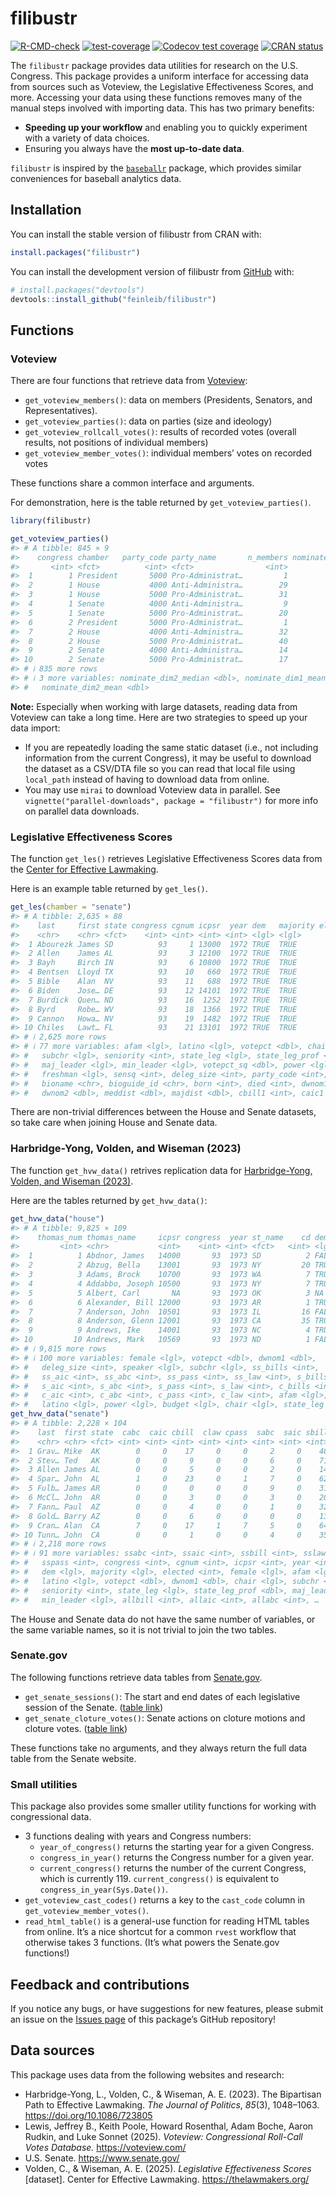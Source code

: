 
<!-- README.md is generated from README.Rmd. Please edit that file -->

# filibustr

<!-- badges: start -->

[![R-CMD-check](https://github.com/feinleib/filibustr/actions/workflows/R-CMD-check.yaml/badge.svg)](https://github.com/feinleib/filibustr/actions/workflows/R-CMD-check.yaml)
[![test-coverage](https://github.com/feinleib/filibustr/actions/workflows/test-coverage.yaml/badge.svg)](https://github.com/feinleib/filibustr/actions/workflows/test-coverage.yaml)
[![Codecov test
coverage](https://codecov.io/gh/feinleib/filibustr/branch/main/graph/badge.svg)](https://app.codecov.io/gh/feinleib/filibustr?branch=main)
[![CRAN
status](https://www.r-pkg.org/badges/version/filibustr)](https://CRAN.R-project.org/package=filibustr)
<!-- badges: end -->

The `filibustr` package provides data utilities for research on the U.S.
Congress. This package provides a uniform interface for accessing data
from sources such as Voteview, the Legislative Effectiveness Scores, and
more. Accessing your data using these functions removes many of the
manual steps involved with importing data. This has two primary
benefits:

- **Speeding up your workflow** and enabling you to quickly experiment
  with a variety of data choices.
- Ensuring you always have the **most up-to-date data**.

`filibustr` is inspired by the
[`baseballr`](https://github.com/BillPetti/baseballr) package, which
provides similar conveniences for baseball analytics data.

## Installation

You can install the stable version of filibustr from CRAN with:

``` r
install.packages("filibustr")
```

You can install the development version of filibustr from
[GitHub](https://github.com/) with:

``` r
# install.packages("devtools")
devtools::install_github("feinleib/filibustr")
```

## Functions

### Voteview

There are four functions that retrieve data from
[Voteview](https://voteview.com/data):

- `get_voteview_members()`: data on members (Presidents, Senators, and
  Representatives).
- `get_voteview_parties()`: data on parties (size and ideology)
- `get_voteview_rollcall_votes()`: results of recorded votes (overall
  results, not positions of individual members)
- `get_voteview_member_votes()`: individual members’ votes on recorded
  votes

These functions share a common interface and arguments.

For demonstration, here is the table returned by
`get_voteview_parties()`.

``` r
library(filibustr)

get_voteview_parties()
#> # A tibble: 845 × 9
#>    congress chamber   party_code party_name       n_members nominate_dim1_median
#>       <int> <fct>          <int> <fct>                <int>                <dbl>
#>  1        1 President       5000 Pro-Administrat…         1               NA    
#>  2        1 House           4000 Anti-Administra…        29                0.018
#>  3        1 House           5000 Pro-Administrat…        31                0.576
#>  4        1 Senate          4000 Anti-Administra…         9               -0.238
#>  5        1 Senate          5000 Pro-Administrat…        20                0.427
#>  6        2 President       5000 Pro-Administrat…         1               NA    
#>  7        2 House           4000 Anti-Administra…        32               -0.022
#>  8        2 House           5000 Pro-Administrat…        40                0.533
#>  9        2 Senate          4000 Anti-Administra…        14               -0.392
#> 10        2 Senate          5000 Pro-Administrat…        17                0.446
#> # ℹ 835 more rows
#> # ℹ 3 more variables: nominate_dim2_median <dbl>, nominate_dim1_mean <dbl>,
#> #   nominate_dim2_mean <dbl>
```

**Note:** Especially when working with large datasets, reading data from
Voteview can take a long time. Here are two strategies to speed up your
data import:

- If you are repeatedly loading the same static dataset (i.e., not
  including information from the current Congress), it may be useful to
  download the dataset as a CSV/DTA file so you can read that local file
  using `local_path` instead of having to download data from online.
- You may use `mirai` to download Voteview data in parallel. See
  `vignette("parallel-downloads", package = "filibustr")` for more info
  on parallel data downloads.

### Legislative Effectiveness Scores

The function `get_les()` retrieves Legislative Effectiveness Scores data
from the [Center for Effective Lawmaking](https://thelawmakers.org).

Here is an example table returned by `get_les()`.

``` r
get_les(chamber = "senate")
#> # A tibble: 2,635 × 88
#>    last     first state congress cgnum icpsr  year dem   majority elected female
#>    <chr>    <chr> <fct>    <int> <int> <int> <int> <lgl> <lgl>      <int> <lgl> 
#>  1 Abourezk James SD          93     1 13000  1972 TRUE  TRUE        1972 FALSE 
#>  2 Allen    James AL          93     3 12100  1972 TRUE  TRUE        1968 FALSE 
#>  3 Bayh     Birch IN          93     6 10800  1972 TRUE  TRUE        1962 FALSE 
#>  4 Bentsen  Lloyd TX          93    10   660  1972 TRUE  TRUE        1970 FALSE 
#>  5 Bible    Alan  NV          93    11   688  1972 TRUE  TRUE        1954 FALSE 
#>  6 Biden    Jose… DE          93    12 14101  1972 TRUE  TRUE        1972 FALSE 
#>  7 Burdick  Quen… ND          93    16  1252  1972 TRUE  TRUE        1960 FALSE 
#>  8 Byrd     Robe… WV          93    18  1366  1972 TRUE  TRUE        1958 FALSE 
#>  9 Cannon   Howa… NV          93    19  1482  1972 TRUE  TRUE        1958 FALSE 
#> 10 Chiles   Lawt… FL          93    21 13101  1972 TRUE  TRUE        1970 FALSE 
#> # ℹ 2,625 more rows
#> # ℹ 77 more variables: afam <lgl>, latino <lgl>, votepct <dbl>, chair <lgl>,
#> #   subchr <lgl>, seniority <int>, state_leg <lgl>, state_leg_prof <dbl>,
#> #   maj_leader <lgl>, min_leader <lgl>, votepct_sq <dbl>, power <lgl>,
#> #   freshman <lgl>, sensq <int>, deleg_size <int>, party_code <int>,
#> #   bioname <chr>, bioguide_id <chr>, born <int>, died <int>, dwnom1 <dbl>,
#> #   dwnom2 <dbl>, meddist <dbl>, majdist <dbl>, cbill1 <int>, caic1 <int>, …
```

There are non-trivial differences between the House and Senate datasets,
so take care when joining House and Senate data.

### Harbridge-Yong, Volden, and Wiseman (2023)

The function `get_hvw_data()` retrives replication data for
[Harbridge-Yong, Volden, and Wiseman
(2023)](https://doi.org/10.1086/723805).

Here are the tables returned by `get_hvw_data()`:

``` r
get_hvw_data("house")
#> # A tibble: 9,825 × 109
#>    thomas_num thomas_name     icpsr congress  year st_name    cd dem   elected
#>         <int> <chr>           <int>    <int> <int> <fct>   <int> <lgl>   <int>
#>  1          1 Abdnor, James   14000       93  1973 SD          2 FALSE    1972
#>  2          2 Abzug, Bella    13001       93  1973 NY         20 TRUE     1970
#>  3          3 Adams, Brock    10700       93  1973 WA          7 TRUE     1964
#>  4          4 Addabbo, Joseph 10500       93  1973 NY          7 TRUE     1960
#>  5          5 Albert, Carl       NA       93  1973 OK          3 NA       1946
#>  6          6 Alexander, Bill 12000       93  1973 AR          1 TRUE     1968
#>  7          7 Anderson, John  10501       93  1973 IL         16 FALSE    1960
#>  8          8 Anderson, Glenn 12001       93  1973 CA         35 TRUE     1968
#>  9          9 Andrews, Ike    14001       93  1973 NC          4 TRUE     1972
#> 10         10 Andrews, Mark   10569       93  1973 ND          1 FALSE    1963
#> # ℹ 9,815 more rows
#> # ℹ 100 more variables: female <lgl>, votepct <dbl>, dwnom1 <dbl>,
#> #   deleg_size <int>, speaker <lgl>, subchr <lgl>, ss_bills <int>,
#> #   ss_aic <int>, ss_abc <int>, ss_pass <int>, ss_law <int>, s_bills <int>,
#> #   s_aic <int>, s_abc <int>, s_pass <int>, s_law <int>, c_bills <int>,
#> #   c_aic <int>, c_abc <int>, c_pass <int>, c_law <int>, afam <lgl>,
#> #   latino <lgl>, power <lgl>, budget <lgl>, chair <lgl>, state_leg <lgl>, …
get_hvw_data("senate")
#> # A tibble: 2,228 × 104
#>    last  first state  cabc  caic cbill  claw cpass  sabc  saic sbill  slaw spass
#>    <chr> <chr> <fct> <int> <int> <int> <int> <int> <int> <int> <int> <int> <int>
#>  1 Grav… Mike  AK        0     0    17     0     0     2     0    48     0     1
#>  2 Stev… Ted   AK        0     0     9     0     0     6     0    71     3     6
#>  3 Allen James AL        0     0     5     0     0     2     0    14     0     1
#>  4 Spar… John  AL        1     0    23     0     1     7     0    62     0     7
#>  5 Fulb… James AR        0     0     0     0     0     9     0    31     3     8
#>  6 McCl… John  AR        0     0     3     0     0     3     0    20     1     2
#>  7 Fann… Paul  AZ        0     0     4     0     0     1     0    32     1     1
#>  8 Gold… Barry AZ        0     0     6     0     0     0     0    13     0     0
#>  9 Cran… Alan  CA        7     0    17     1     7     5     0    64     2     4
#> 10 Tunn… John  CA        0     0     1     0     0     4     0    35     0     1
#> # ℹ 2,218 more rows
#> # ℹ 91 more variables: ssabc <int>, ssaic <int>, ssbill <int>, sslaw <int>,
#> #   sspass <int>, congress <int>, cgnum <int>, icpsr <int>, year <int>,
#> #   dem <lgl>, majority <lgl>, elected <int>, female <lgl>, afam <lgl>,
#> #   latino <lgl>, votepct <dbl>, dwnom1 <dbl>, chair <lgl>, subchr <lgl>,
#> #   seniority <int>, state_leg <lgl>, state_leg_prof <dbl>, maj_leader <lgl>,
#> #   min_leader <lgl>, allbill <int>, allaic <int>, allabc <int>, …
```

The House and Senate data do not have the same number of variables, or
the same variable names, so it is not trivial to join the two tables.

### Senate.gov

The following functions retrieve data tables from
[Senate.gov](https://www.senate.gov).

- `get_senate_sessions()`: The start and end dates of each legislative
  session of the Senate. ([table
  link](https://www.senate.gov/legislative/DatesofSessionsofCongress.htm))
- `get_senate_cloture_votes()`: Senate actions on cloture motions and
  cloture votes. ([table
  link](https://www.senate.gov/legislative/cloture/clotureCounts.htm))

These functions take no arguments, and they always return the full data
table from the Senate website.

### Small utilities

This package also provides some smaller utility functions for working
with congressional data.

- 3 functions dealing with years and Congress numbers:
  - `year_of_congress()` returns the starting year for a given Congress.
  - `congress_in_year()` returns the Congress number for a given year.
  - `current_congress()` returns the number of the current Congress,
    which is currently 119. `current_congress()` is equivalent to
    `congress_in_year(Sys.Date())`.
- `get_voteview_cast_codes()` returns a key to the `cast_code` column in
  `get_voteview_member_votes()`.
- `read_html_table()` is a general-use function for reading HTML tables
  from online. It’s a nice shortcut for a common `rvest` workflow that
  otherwise takes 3 functions. (It’s what powers the Senate.gov
  functions!)

## Feedback and contributions

If you notice any bugs, or have suggestions for new features, please
submit an issue on the [Issues
page](https://github.com/feinleib/filibustr/issues) of this package’s
GitHub repository!

## Data sources

This package uses data from the following websites and research:

- Harbridge-Yong, L., Volden, C., & Wiseman, A. E. (2023). The
  Bipartisan Path to Effective Lawmaking. *The Journal of Politics*,
  *85*(3), 1048–1063. <https://doi.org/10.1086/723805>
- Lewis, Jeffrey B., Keith Poole, Howard Rosenthal, Adam Boche, Aaron
  Rudkin, and Luke Sonnet (2025). *Voteview: Congressional Roll-Call
  Votes Database.* <https://voteview.com/>
- U.S. Senate. <https://www.senate.gov/>
- Volden, C., & Wiseman, A. E. (2025). *Legislative Effectiveness
  Scores* \[dataset\]. Center for Effective Lawmaking.
  <https://thelawmakers.org/>
